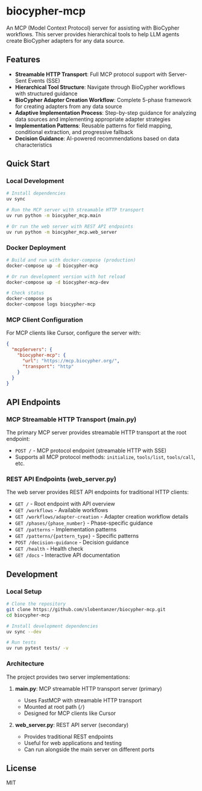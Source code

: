 # biocypher-mcp

An MCP (Model Context Protocol) server for assisting with BioCypher workflows. This server provides hierarchical tools to help LLM agents create BioCypher adapters for any data source.

## Features

- **Streamable HTTP Transport**: Full MCP protocol support with Server-Sent Events (SSE)
- **Hierarchical Tool Structure**: Navigate through BioCypher workflows with structured guidance
- **BioCypher Adapter Creation Workflow**: Complete 5-phase framework for creating adapters from any data source
- **Adaptive Implementation Process**: Step-by-step guidance for analyzing data sources and implementing appropriate adapter strategies
- **Implementation Patterns**: Reusable patterns for field mapping, conditional extraction, and progressive fallback
- **Decision Guidance**: AI-powered recommendations based on data characteristics

## Quick Start

### Local Development

```bash
# Install dependencies
uv sync

# Run the MCP server with streamable HTTP transport
uv run python -m biocypher_mcp.main

# Or run the web server with REST API endpoints
uv run python -m biocypher_mcp.web_server
```

### Docker Deployment

```bash
# Build and run with docker-compose (production)
docker-compose up -d biocypher-mcp

# Or run development version with hot reload
docker-compose up -d biocypher-mcp-dev

# Check status
docker-compose ps
docker-compose logs biocypher-mcp
```

### MCP Client Configuration

For MCP clients like Cursor, configure the server with:

```json
{
  "mcpServers": {
    "biocypher-mcp": {
      "url": "https://mcp.biocypher.org/",
      "transport": "http"
    }
  }
}
```

## API Endpoints

### MCP Streamable HTTP Transport (main.py)

The primary MCP server provides streamable HTTP transport at the root endpoint:

- `POST /` - MCP protocol endpoint (streamable HTTP with SSE)
- Supports all MCP protocol methods: `initialize`, `tools/list`, `tools/call`, etc.

### REST API Endpoints (web_server.py)

The web server provides REST API endpoints for traditional HTTP clients:

- `GET /` - Root endpoint with API overview
- `GET /workflows` - Available workflows
- `GET /workflows/adapter-creation` - Adapter creation workflow details
- `GET /phases/{phase_number}` - Phase-specific guidance
- `GET /patterns` - Implementation patterns
- `GET /patterns/{pattern_type}` - Specific patterns
- `POST /decision-guidance` - Decision guidance
- `GET /health` - Health check
- `GET /docs` - Interactive API documentation

## Development

### Local Setup

```bash
# Clone the repository
git clone https://github.com/slobentanzer/biocypher-mcp.git
cd biocypher-mcp

# Install development dependencies
uv sync --dev

# Run tests
uv run pytest tests/ -v
```

### Architecture

The project provides two server implementations:

1. **main.py**: MCP streamable HTTP transport server (primary)
   - Uses FastMCP with streamable HTTP transport
   - Mounted at root path (`/`)
   - Designed for MCP clients like Cursor

2. **web_server.py**: REST API server (secondary)
   - Provides traditional REST endpoints
   - Useful for web applications and testing
   - Can run alongside the main server on different ports

## License

MIT
